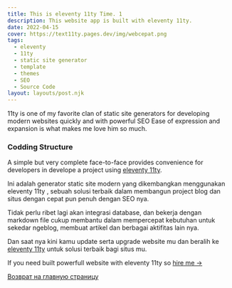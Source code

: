 ```yaml
---
title: This is eleventy 11ty Time. 1
description: This website app is built with eleventy 11ty.
date: 2022-04-15
cover: https://text11ty.pages.dev/img/webcepat.png
tags:
  - eleventy
  - 11ty
  - static site generator
  - template
  - themes
  - SEO
  - Source Code
layout: layouts/post.njk
---
```


11ty is one of my favorite clan of static site generators for developing modern websites quickly and with powerful SEO
Ease of expression and expansion is what makes me love him so much.

### Codding Structure

A simple but very complete face-to-face provides convenience for developers in develope a project using [eleventy 11ty](https://11ty.dev/).

Ini adalah generator static site modern yang dikembangkan menggunakan eleventy 11ty , sebuah solusi terbaik dalam membangun project blog dan situs dengan cepat pun penuh dengan SEO nya.

Tidak perlu ribet lagi akan integrasi database, dan bekerja dengan markdown file cukup membantu dalam mempercepat kebutuhan untuk sekedar ngeblog, membuat artikel dan berbagai aktifitas lain nya.

Dan saat nya kini kamu update serta upgrade website mu dan beralih ke [eleventy 11ty](https://11ty.dev/) untuk solusi terbaik bagi situs mu.

If you need built powerfull website with eleventy 11ty so [hire me →](https://www.fiverr.com/creativitas/design-your-modern-website-using-jekyll)

[Возврат на главную страницу](/)
